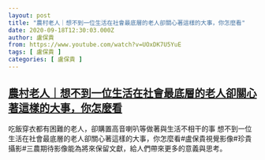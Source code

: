 ```yaml
---
layout: post
title: "農村老人｜想不到一位生活在社會最底層的老人卻關心著這樣的大事，你怎麼看"
date: 2020-09-18T12:30:03.000Z
author: 盧保貴
from: https://www.youtube.com/watch?v=UOxDK7U5YuE
tags: [ 盧保貴 ]
categories: [ 盧保貴 ]
---
```

<!--1600432203000-->
[農村老人｜想不到一位生活在社會最底層的老人卻關心著這樣的大事，你怎麼看](https://www.youtube.com/watch?v=UOxDK7U5YuE)
------

<div>
吃飯穿衣都有困難的老人，卻購置高音喇叭等做著與生活不相干的事 想不到一位生活在社會最底層的老人卻關心著這樣的大事，你怎麼看#盧保貴視覺影像#珍貴攝影#三農期待影像能為將來保留文獻，給人們帶來更多的意義與思考。
</div>
